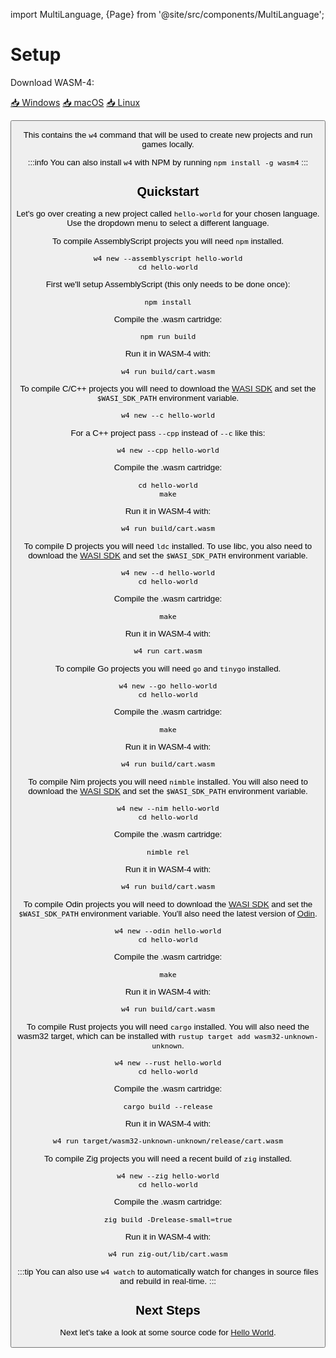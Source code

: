 import MultiLanguage, {Page} from '@site/src/components/MultiLanguage';

# Setup

Download WASM-4:

<p>
<a href="https://github.com/aduros/wasm4/releases/latest/download/w4-windows.zip" className="button button--primary button--outline button--lg margin--md">📥 Windows</a>
<a href="https://github.com/aduros/wasm4/releases/latest/download/w4-mac.zip" className="button button--primary button--outline button--lg margin--md">📥 macOS</a>
<a href="https://github.com/aduros/wasm4/releases/latest/download/w4-linux.zip" className="button button--primary button--outline button--lg margin--md">📥 Linux</a>
</p>

<Button/>

This contains the `w4` command that will be used to create new projects and run games locally.

:::info
You can also install `w4` with NPM by running `npm install -g wasm4`
:::

## Quickstart

Let's go over creating a new project called `hello-world` for your chosen language. Use the dropdown
menu to select a different language.

<MultiLanguage>

<Page value="assemblyscript">

To compile AssemblyScript projects you will need `npm` installed.

```shell
w4 new --assemblyscript hello-world
cd hello-world
```

First we'll setup AssemblyScript (this only needs to be done once):

```shell
npm install
```

Compile the .wasm cartridge:

```shell
npm run build
```

Run it in WASM-4 with:

```shell
w4 run build/cart.wasm
```

</Page>

<Page value="c">

To compile C/C++ projects you will need to download the [WASI SDK](https://github.com/WebAssembly/wasi-sdk) and set the `$WASI_SDK_PATH` environment variable.

```shell
w4 new --c hello-world
```

For a C++ project pass `--cpp` instead of `--c` like this:

```shell
w4 new --cpp hello-world
```

Compile the .wasm cartridge:

```shell
cd hello-world
make
```

Run it in WASM-4 with:

```shell
w4 run build/cart.wasm
```

</Page>

<Page value="d">

To compile D projects you will need `ldc` installed. To use libc, you also need to download the [WASI SDK](https://github.com/WebAssembly/wasi-sdk) and set the `$WASI_SDK_PATH` environment variable.

```shell
w4 new --d hello-world
cd hello-world
```

Compile the .wasm cartridge:

```shell
make
```

Run it in WASM-4 with:

```shell
w4 run cart.wasm
```

</Page>

<Page value="go">

To compile Go projects you will need `go` and `tinygo` installed.

```shell
w4 new --go hello-world
cd hello-world
```

Compile the .wasm cartridge:

```shell
make
```

Run it in WASM-4 with:

```shell
w4 run build/cart.wasm
```

</Page>

<Page value="nim">

To compile Nim projects you will need `nimble` installed. You will also need to download the [WASI SDK](https://github.com/WebAssembly/wasi-sdk) and set the `$WASI_SDK_PATH` environment variable.

```shell
w4 new --nim hello-world
cd hello-world
```

Compile the .wasm cartridge:

```shell
nimble rel
```

Run it in WASM-4 with:

```shell
w4 run build/cart.wasm
```

</Page>

<Page value="odin">

To compile Odin projects you will need to download the [WASI SDK](https://github.com/WebAssembly/wasi-sdk) and set the `$WASI_SDK_PATH` environment variable. You'll also need the latest version of [Odin](https://https://github.com/odin-lang/Odin).

```shell
w4 new --odin hello-world
cd hello-world
```

Compile the .wasm cartridge:

```shell
make
```

Run it in WASM-4 with:

```shell
w4 run build/cart.wasm
```

</Page>

<Page value="rust">

To compile Rust projects you will need `cargo` installed. You will also need the wasm32 target,
which can be installed with `rustup target add wasm32-unknown-unknown`.

```shell
w4 new --rust hello-world
cd hello-world
```

Compile the .wasm cartridge:

```shell
cargo build --release
```

Run it in WASM-4 with:

```shell
w4 run target/wasm32-unknown-unknown/release/cart.wasm
```

</Page>

<Page value="zig">

To compile Zig projects you will need a recent build of `zig` installed.

```shell
w4 new --zig hello-world
cd hello-world
```

Compile the .wasm cartridge:

```shell
zig build -Drelease-small=true
```

Run it in WASM-4 with:

```shell
w4 run zig-out/lib/cart.wasm
```

</Page>

</MultiLanguage>

:::tip
You can also use `w4 watch` to automatically watch for changes in source files and rebuild in real-time.
:::

## Next Steps

Next let's take a look at some source code for [Hello World](/docs/getting-started/hello-world).
